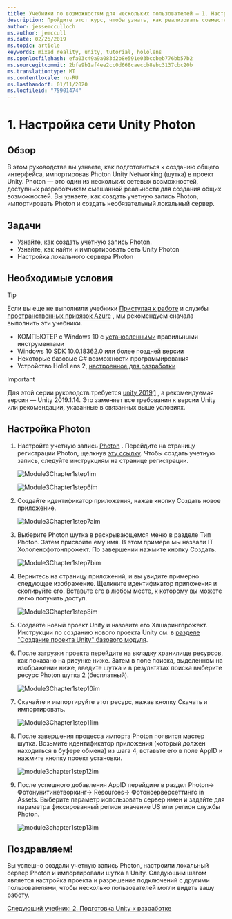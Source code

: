```yaml
---
title: Учебники по возможностям для нескольких пользователей — 1. Настройка сети Unity Photon
description: Пройдите этот курс, чтобы узнать, как реализовать совместное использование нескольких пользователей в приложении HoloLens 2.
author: jessemcculloch
ms.author: jemccull
ms.date: 02/26/2019
ms.topic: article
keywords: mixed reality, unity, tutorial, hololens
ms.openlocfilehash: efa03c49a9a083d2b8e591e03bccbeb776bb57b2
ms.sourcegitcommit: 2bfe9b1af4ee2cc0d668caeccb8ebc3137cbc20b
ms.translationtype: MT
ms.contentlocale: ru-RU
ms.lasthandoff: 01/11/2020
ms.locfileid: "75901474"
---
```

# <a name="1-setting-up-photon-unity-networking"></a>1. Настройка сети Unity Photon

## <a name="overview"></a>Обзор

В этом руководстве вы узнаете, как подготовиться к созданию общего интерфейса, импортировав Photon Unity Networking (шутка) в проект Unity. Photon — это один из нескольких сетевых возможностей, доступных разработчикам смешанной реальности для создания общих возможностей. Вы узнаете, как создать учетную запись Photon, импортировать Photon и создать необязательный локальный сервер.

## <a name="objectives"></a>Задачи

* Узнайте, как создать учетную запись Photon.
* Узнайте, как найти и импортировать сеть Unity Photon
* Настройка локального сервера Photon

## <a name="prerequisites"></a>Необходимые условия

>[!TIP]
>Если вы еще не выполнили учебники [Приступая к работе](mrlearning-base.md) и службы [пространственных привязок Azure](mrlearning-asa-ch1.md) , мы рекомендуем сначала выполнить эти учебники.

* КОМПЬЮТЕР с Windows 10 с [установленными](install-the-tools.md) правильными инструментами
* Windows 10 SDK 10.0.18362.0 или более поздней версии
* Некоторые базовые C# возможности программирования
* Устройство HoloLens 2, [настроенное для разработки](using-visual-studio.md#enabling-developer-mode)

>[!IMPORTANT]
>Для этой серии руководств требуется <a href="https://unity3d.com/get-unity/download/archive" target="_blank">unity 2019,1</a> , а рекомендуемая версия — Unity 2019.1.14. Это заменяет все требования к версии Unity или рекомендации, указанные в связанных выше условиях.

## <a name="setting-up-photon"></a>Настройка Photon

1. Настройте учетную запись [Photon](https://dashboard.photonengine.com//Account/SignUp) . Перейдите на страницу регистрации Photon, щелкнув [эту ссылку](https://dashboard.photonengine.com//Account/SignUp). Чтобы создать учетную запись, следуйте инструкциям на странице регистрации.

    ![Module3Chapter1step1im](images/module3chapter1step1im.PNG)

    ![Module3Chapter1step6im](images/module3chapter1step6im.PNG)

2. Создайте идентификатор приложения, нажав кнопку Создать новое приложение.

    ![Module3Chapter1step7aim](images/module3chapter1step7aim.PNG)

3. Выберите Photon шутка в раскрывающемся меню в разделе Тип Photon. Затем присвойте ему имя. В этом примере мы назвали IT Хололенсфотонпрожект. По завершении нажмите кнопку Создать.

    ![Module3Chapter1step7bim](images/module3chapter1step7bim.PNG)

4. Вернитесь на страницу приложений, и вы увидите примерно следующее изображение. Щелкните идентификатор приложения и скопируйте его. Вставьте его в любом месте, к которому вы можете легко получить доступ.  

    ![Module3Chapter1step8im](images/module3chapter1step8im.PNG)

5. Создайте новый проект Unity и назовите его Хлшарингпрожект. Инструкции по созданию нового проекта Unity см. в [разделе "Создание проекта Unity" базового модуля](https://docs.microsoft.com//windows/mixed-reality/mrlearning-base-ch1#create-new-unity-project). 

6. После загрузки проекта перейдите на вкладку хранилище ресурсов, как показано на рисунке ниже. Затем в поле поиска, выделенном на изображении ниже, введите шутка и в результатах поиска выберите ресурс Photon шутка 2 (бесплатный).

    ![Module3Chapter1step10im](images/module3chapter1step10im.PNG)

7. Скачайте и импортируйте этот ресурс, нажав кнопку Скачать и импортировать.

    ![Module3Chapter1step11im](images/module3chapter1step11im.PNG)

8. После завершения процесса импорта Photon появится мастер шутка. Возьмите идентификатор приложения (который должен находиться в буфере обмена) из шага 4, вставьте его в поле AppID и нажмите кнопку проект установки.

    ![module3chapter1step12im](images/module3chapter1step12im.PNG)

9. После успешного добавления AppID перейдите в раздел Photon-> Фотонунитинетворкинг-> Resources-> Фотонсерверсеттингс in Assets. Выберите параметр использовать сервер имен и задайте для параметра фиксированный регион значение US или регион службы Photon.

    ![module3chapter1step13im](images/module3chapter1step13im.PNG)

## <a name="congratulations"></a>Поздравляем!

Вы успешно создали учетную запись Photon, настроили локальный сервер Photon и импортировали шутка в Unity. Следующим шагом является настройка проекта и разрешение подключений с другими пользователями, чтобы несколько пользователей могли видеть вашу работу.

[Следующий учебник: 2. Подготовка Unity к разработке](mrlearning-sharing(photon)-ch2.md)
